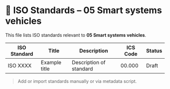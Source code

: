 # 📄 ISO Standards – 05 Smart systems vehicles

This file lists ISO standards relevant to **05 Smart systems vehicles**.

| ISO Standard | Title | Description | ICS Code | Status |
|--------------|-------|-------------|----------|--------|
| ISO XXXX     | Example title | Description of standard | 00.000 | Draft |

> Add or import standards manually or via metadata script.
